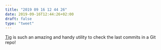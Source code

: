 ```yaml
---
title: "2019 09 16 12 44 26"
date: 2019-09-16T12:44:26+02:00
draft: false
type: "tweet"
---
```

[Tig](https://github.com/jonas/tig) is such an amazing and handy utility to check the last commits in a Git repo!
